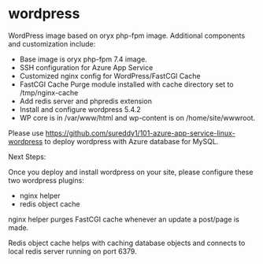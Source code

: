 # wordpress

WordPress image based on oryx php-fpm image. Additional components and customization include:

- Base image is oryx php-fpm 7.4 image.
- SSH configuration for Azure App Service
- Customized nginx config for WordPress/FastCGI Cache
- FastCGI Cache Purge module installed with cache directory set to /tmp/nginx-cache
- Add redis server and phpredis extension
- Install and configure wordpress 5.4.2
- WP core is in /var/www/html and wp-content is on /home/site/wwwroot.

Please use https://github.com/sureddy1/101-azure-app-service-linux-wordpress to deploy wordpress with Azure database for MySQL.

Next Steps:

Once you deploy and install wordpress on your site, please configure these two wordpress plugins: 

- nginx helper
- redis object cache

nginx helper purges FastCGI cache whenever an update a post/page is made.

Redis object cache helps with caching database objects and connects to local redis server running on port 6379.
